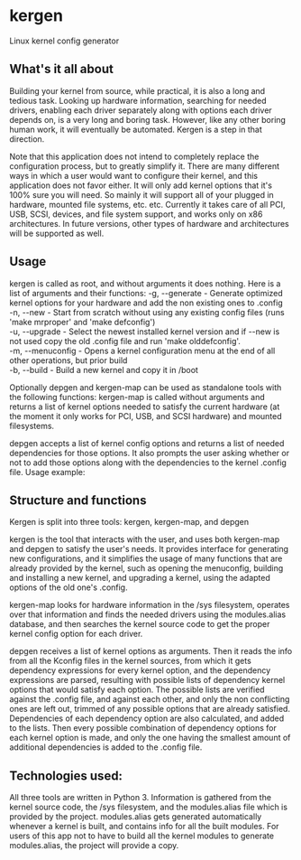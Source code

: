 # kergen
Linux kernel config generator

## What's it all about
Building your kernel from source, while practical, it is also a long and tedious task. 
Looking up hardware information, searching for needed drivers, enabling each driver separately along with options each driver depends on, is a very long and boring task. However, like any other boring human work, it will eventually be automated. Kergen is a step in that direction.

Note that this application does not intend to completely replace the configuration process, but to greatly simplify it.
There are many different ways in which a user would want to configure their kernel, and this application does not favor either.
It will only add kernel options that it's 100% sure you will need. So mainly it will support all of your plugged in hardware, mounted file systems, etc. etc.
Currently it takes care of all PCI, USB, SCSI, devices, and file system support, and works only on x86 architectures. In future versions, other types of hardware and architectures will be supported as well.

## Usage
kergen is called as root, and without arguments it does nothing. Here is a list of arguments and their functions:
-g, --generate   - Generate optimized kernel options for your hardware and add the non existing ones to .config  
-n, --new        - Start from scratch without using any existing config files (runs 'make mrproper' and 'make defconfig')  
-u, --upgrade    - Select the newest installed kernel version and if --new is not used copy the old .config file and run 'make olddefconfig'.  
-m, --menuconfig - Opens a kernel configuration menu at the end of all other operations, but prior build  
-b, --build      - Build a new kernel and copy it in /boot

Optionally depgen and kergen-map can be used as standalone tools with the following functions:
kergen-map is called without arguments and returns a list of kernel options needed to satisfy the current hardware (at the moment it only works for PCI, USB, and SCSI hardware) and mounted filesystems.

depgen accepts a list of kernel config options and returns a list of needed dependencies for those options. It also prompts the user asking whether or not to add those options along with the dependencies to the kernel .config file. Usage example:

## Structure and functions
Kergen is split into three tools: kergen, kergen-map, and depgen
    
kergen is the tool that interacts with the user, and uses both kergen-map and depgen to satisfy the user's needs. It provides interface for generating new configurations, and it simplifies the usage of many functions that are already provided by the kernel, such as opening the menuconfig, building and installing a new kernel, and upgrading a kernel, using the adapted options of the old one's .config.

kergen-map looks for hardware information in the /sys filesystem, operates over that information and finds the needed drivers using the modules.alias database, and then searches the kernel source code to get the proper kernel config option for each driver.

depgen receives a list of kernel options as arguments. Then it reads the info from all the Kconfig files in the kernel sources, from which it gets dependency expressions for every kernel option, and the dependency expressions are parsed, resulting with possible lists of dependency kernel options that would satisfy each option. The possible lists are verified against the .config file, and against each other, and only the non conflicting ones are left out, trimmed of any possible options that are already satisfied. Dependencies of each dependency option are also calculated, and added to the lists. Then every possible combination of dependency options for each kernel option is made, and only the one having the smallest amount of additional dependencies is added to the .config file.

## Technologies used:
All three tools are written in Python 3.
Information is gathered from the kernel source code, the /sys filesystem, and the modules.alias file which is provided by the project.
modules.alias gets generated automatically whenever a kernel is built, and contains info for all the built modules. For users of this app not to have to build all the kernel modules to generate modules.alias, the project will provide a copy.

